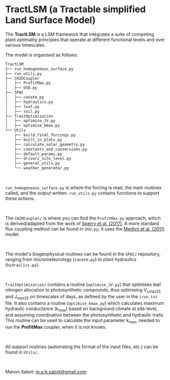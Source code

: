 # TractLSM (a Tractable simplified Land Surface Model)

The **TractLSM** is a LSM framework that integrates a suite of competing plant
optimality principles that operate at different functional levels and over
various timescales.

The model is organised as follows:

```bash
TractLSM
├── run_homogeneous_surface.py
├── run_utils.py
├── CH2OCoupler
│   ├── ProfitMax.py
│   ├── USO.py
├── SPAC
│   ├── canatm.py
│   ├── hydraulics.py
│   ├── leaf.py
│   ├── soil.py
├── TraitOptimisation
│   ├── optimise_JV.py
│   ├── optimise_kmax.py
└── Utils
    ├── build_final_forcings.py
    ├── built_in_plots.py
    ├── calculate_solar_geometry.py
    ├── constants_and_conversions.py
    ├── default_params.py
    ├── drivers_site_level.py
    ├── general_utils.py
    └── weather_generator.py
```

&nbsp;

`run_homogeneous_surface.py` is where the forcing is read, the main routines
called, and the output written. `run_utils.py` contains functions to support
these actions.

&nbsp;

The `CH2OCoupler/` is where you can find the `ProfitMax.py` approach, which is
derived/adapted from the work of
[Sperry et al. (2017)](https://doi.org/10.1111/pce.12852).
A more standard flux coupling method can be found in `USO.py`; it uses the
[Medlyn et al. (2011)](https://doi.org/10.1111/j.1365-2486.2010.02375.x) model.

&nbsp;

The model's biogeophysical routines can be found in the `SPAC/` repository,
ranging from micrometeorology (`canatm.py`) to plant hydraulics
(`hydraulics.py`).

&nbsp;

`TraitOptimisation/` contains a routine (`optimise_JV.py`) that optimises leaf
nitrogen allocation to photosynthetic compounds, thus optimising
V<sub>cmax25</sub> and J<sub>max25</sub> on timescales of days, as defined by
the user in the `irun.txt` file.
It also contains a routine (`optimise_kmax.py`) which calculates maximum
hydraulic conductance (k<sub>max</sub>) based on background climate at
site-level, and assuming coordination between the photosynthetic and hydraulic
traits. This routine can be used to calculate the input parameter
k<sub>max</sub>, needed to run the **ProfitMax** coupler, when it is not known.

&nbsp;

All support routines (automating the format of the input files, etc.) can be
found in `Utils/`.

&nbsp;

Manon Sabot: [m.e.b.sabot@gmail.com](mailto:m.e.b.sabot@gmail.com?subject=[Competing_Optimisations_Code]%20Source%20Han%20Sans)
